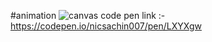#animation
![canvas](https://user-images.githubusercontent.com/22869234/47958646-355bf280-dff5-11e8-992c-939122a806ec.PNG)
code pen link :- https://codepen.io/nicsachin007/pen/LXYXgw
